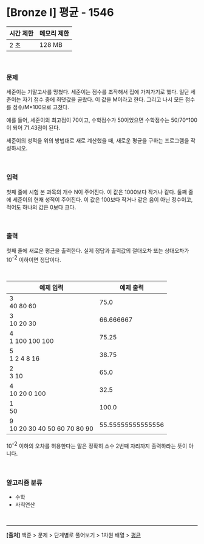 # [Bronze Ⅰ] 평균 - 1546

|시간 제한|메모리 제한|
|---|---|
|2 초|128 MB|

<br>

### 문제
세준이는 기말고사를 망쳤다. 세준이는 점수를 조작해서 집에 가져가기로 했다. 일단 세준이는 자기 점수 중에 최댓값을 골랐다. 이 값을 M이라고 한다. 그리고 나서 모든 점수를 점수/M*100으로 고쳤다.

예를 들어, 세준이의 최고점이 70이고, 수학점수가 50이었으면 수학점수는 50/70*100이 되어 71.43점이 된다.

세준이의 성적을 위의 방법대로 새로 계산했을 때, 새로운 평균을 구하는 프로그램을 작성하시오.

<br>

### 입력
첫째 줄에 시험 본 과목의 개수 N이 주어진다. 이 값은 1000보다 작거나 같다. 둘째 줄에 세준이의 현재 성적이 주어진다. 이 값은 100보다 작거나 같은 음이 아닌 정수이고, 적어도 하나의 값은 0보다 크다.

<br>

### 출력
첫째 줄에 새로운 평균을 출력한다. 실제 정답과 출력값의 절대오차 또는 상대오차가 10<span style="vertical-align: super">-2</span> 이하이면 정답이다.

<br>

|예제 입력|예제 출력|
|---|---|
|3<br>40 80 60|75.0|
|3<br>10 20 30|66.666667|
|4<br>1 100 100 100|75.25|
|5<br>1 2 4 8 16|38.75|
|2<br>3 10|65.0|
|4<br>10 20 0 100|32.5|
|1<br>50|100.0|
|9<br>10 20 30 40 50 60 70 80 90|55.55555555555556|

 10<span style="vertical-align: super">-2</span> 이하의 오차를 허용한다는 말은 정확히 소수 2번째 자리까지 출력하라는 뜻이 아니다.

<br>

### 알고리즘 분류
* 수학
* 사칙연산

<br>

---
**[출처]** 백준 > 문제 > 단계별로 풀어보기 > 1차원 배열 > [평균](https://www.acmicpc.net/problem/1546)